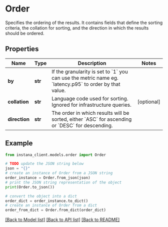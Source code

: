 # Order

Specifies the ordering of the results. It contains fields that define the sorting criteria, the collation for sorting, and the direction in which the results should be ordered. 

## Properties

Name | Type | Description | Notes
------------ | ------------- | ------------- | -------------
**by** | **str** | If the granularity is set to &#x60;1&#x60; you can use the metric name eg. &#x60;latency.p95&#x60; to order by that value. | 
**collation** | **str** | Language code used for sorting. Ignored for infrastructure queries. | [optional] 
**direction** | **str** | The order in which results will be sorted, either &#x60;ASC&#x60; for ascending or &#x60;DESC&#x60; for descending. | 

## Example

```python
from instana_client.models.order import Order

# TODO update the JSON string below
json = "{}"
# create an instance of Order from a JSON string
order_instance = Order.from_json(json)
# print the JSON string representation of the object
print(Order.to_json())

# convert the object into a dict
order_dict = order_instance.to_dict()
# create an instance of Order from a dict
order_from_dict = Order.from_dict(order_dict)
```
[[Back to Model list]](../README.md#documentation-for-models) [[Back to API list]](../README.md#documentation-for-api-endpoints) [[Back to README]](../README.md)



